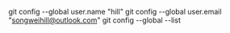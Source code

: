 git config --global user.name "hill"
git config --global user.email "songweihill@outlook.com"
git config --global --list
